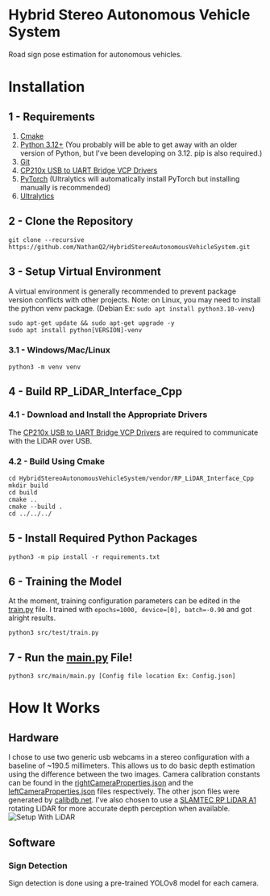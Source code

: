 # Hybrid Stereo Autonomous Vehicle System
Road sign pose estimation for autonomous vehicles.

# Installation
## 1 - Requirements
1. [Cmake](https://cmake.org/)
2. [Python 3.12+](https://www.python.org/) (You probably will be able to get away with an older version of Python, but I've been developing on 3.12. pip is also required.)
3. [Git](https://git-scm.com/)
4. [CP210x USB to UART Bridge VCP Drivers](https://www.silabs.com/developers/usb-to-uart-bridge-vcp-drivers?tab=downloads)
5. [PyTorch](https://pytorch.org/) (Ultralytics will automatically install PyTorch but installing manually is recommended)
6. [Ultralytics](https://docs.ultralytics.com/) 

## 2 - Clone the Repository
```git clone --recursive https://github.com/NathanQ2/HybridStereoAutonomousVehicleSystem.git```

## 3 - Setup Virtual Environment
A virtual environment is generally recommended to prevent package version conflicts with other projects.
Note: on Linux, you may need to install the python venv package. (Debian Ex: ```sudo apt install python3.10-venv```)
```
sudo apt-get update && sudo apt-get upgrade -y
sudo apt install python[VERSION]-venv
```

### 3.1 - Windows/Mac/Linux
```
python3 -m venv venv
```

## 4 - Build RP_LiDAR_Interface_Cpp
### 4.1 - Download and Install the Appropriate Drivers
The [CP210x USB to UART Bridge VCP Drivers](https://www.silabs.com/developers/usb-to-uart-bridge-vcp-drivers?tab=downloads) are required to communicate with the LiDAR over USB.

### 4.2 - Build Using Cmake
```
cd HybridStereoAutonomousVehicleSystem/vendor/RP_LiDAR_Interface_Cpp
mkdir build
cd build
cmake ..
cmake --build .
cd ../../../
```

## 5 - Install Required Python Packages
```python3 -m pip install -r requirements.txt```

## 6 - Training the Model
At the moment, training configuration parameters can be edited in the [train.py](src/test/train.py) file. I trained with ```epochs=1000, device=[0], batch=-0.90``` and got alright results.

```python3 src/test/train.py```

## 7 - Run the [main.py](src/main/main.py) File!
```python3 src/main/main.py [Config file location Ex: Config.json]```

# How It Works
## Hardware
I chose to use two generic usb webcams in a stereo configuration with a baseline of ~190.5 millimeters. 
This allows us to do basic depth estimation using the difference between the two images.
Camera calibration constants can be found in the [rightCameraProperties.json](cameraCalib/rightCameraProperties.json) and the [leftCameraProperties.json](cameraCalib/leftCameraProperties.json) files respectively.
The other json files were generated by [calibdb.net](https://www.calibdb.net/#).
I've also chosen to use a [SLAMTEC RP LiDAR A1](https://www.slamtec.ai/product/slamtec-rplidar-a1/) rotating LiDAR for more accurate depth perception when available.
![Setup With LiDAR](assets/demo.jpeg)

## Software
### Sign Detection
Sign detection is done using a pre-trained YOLOv8 model for each camera.